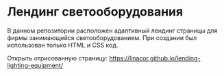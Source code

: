 <h1>Лендинг светооборудования</h1>

В данном репозитории расположен адаптивный лендинг страницы для фирмы занимающейся светооборудованием. При создании был использован только HTML и CSS код.

Открыть отрисованную страницу: https://linacor.github.io/lending-lighting-equipment/
